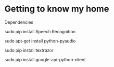 # Getting to know my home

Dependencies 

sudo pip install Speech Recognition

sudo apt-get install python-pyaudio

sudo pip install textrazor

sudo pip install google-api-python-client


